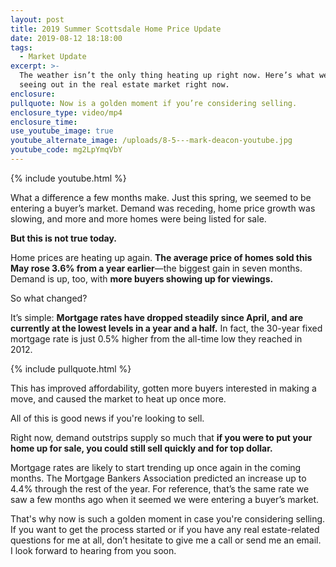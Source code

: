 ```yaml
---
layout: post
title: 2019 Summer Scottsdale Home Price Update
date: 2019-08-12 18:18:00
tags:
  - Market Update
excerpt: >-
  The weather isn’t the only thing heating up right now. Here’s what we’re
  seeing out in the real estate market right now.
enclosure:
pullquote: Now is a golden moment if you’re considering selling.
enclosure_type: video/mp4
enclosure_time:
use_youtube_image: true
youtube_alternate_image: /uploads/8-5---mark-deacon-youtube.jpg
youtube_code: mg2LpYmqVbY
---
```


{% include youtube.html %}

What a difference a few months make. Just this spring, we seemed to be entering a buyer’s market. Demand was receding, home price growth was slowing, and more and more homes were being listed for sale.

**But this is not true today.**

Home prices are heating up again. **The average price of homes sold this May rose 3.6% from a year earlier**—the biggest gain in seven months. Demand is up, too, with **more buyers showing up for viewings.**

So what changed?

It’s simple: **Mortgage rates have dropped steadily since April, and are currently at the lowest levels in a year and a half.** In fact, the 30-year fixed mortgage rate is just 0.5% higher from the all-time low they reached in 2012.

{% include pullquote.html %}

This has improved affordability, gotten more buyers interested in making a move, and caused the market to heat up once more.

All of this is good news if you're looking to sell.

Right now, demand outstrips supply so much that **if you were to put your home up for sale, you could still sell quickly and for top dollar.&nbsp;**

Mortgage rates are likely to start trending up once again in the coming months. The Mortgage Bankers Association predicted an increase up to 4.4% through the rest of the year. For reference, that’s the same rate we saw a few months ago when it seemed we were entering a buyer’s market.&nbsp;

That's why now is such a golden moment in case you're considering selling. If you want to get the process started or if you have any real estate-related questions for me at all, don’t hesitate to give me a call or send me an email. I look forward to hearing from you soon.